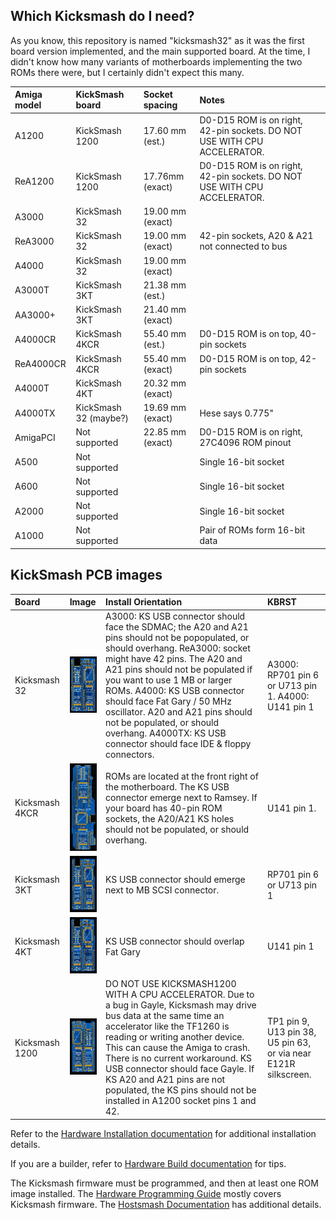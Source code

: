## Which Kicksmash do I need?

As you know, this repository is named "kicksmash32" as it was the first
board version implemented, and the main supported board. At the time, I
didn't know how many variants of motherboards implementing the two ROMs
there were, but I certainly didn't expect this many.

| Amiga model | KickSmash board       | Socket spacing   | Notes |
| :---------- | :-------------------- | :--------------- | :------------------------------------- |
| A1200       | KickSmash 1200        | 17.60 mm (est.)  | D0-D15 ROM is on right, 42-pin sockets. DO NOT USE WITH CPU ACCELERATOR. |
| ReA1200     | KickSmash 1200        | 17.76mm (exact)  | D0-D15 ROM is on right, 42-pin sockets. DO NOT USE WITH CPU ACCELERATOR. |
| A3000       | KickSmash 32          | 19.00 mm (exact) | |
| ReA3000     | KickSmash 32          | 19.00 mm (exact) | 42-pin sockets, A20 & A21 not connected to bus |
| A4000       | KickSmash 32          | 19.00 mm (exact) | |
| A3000T      | KickSmash 3KT         | 21.38 mm (est.)  | |
| AA3000+     | KickSmash 3KT         | 21.40 mm (exact) | |
| A4000CR     | KickSmash 4KCR        | 55.40 mm (est.)  | D0-D15 ROM is on top, 40-pin sockets |
| ReA4000CR   | KickSmash 4KCR        | 55.40 mm (exact) | D0-D15 ROM is on top, 42-pin sockets |
| A4000T      | KickSmash 4KT         | 20.32 mm (exact) | |
| A4000TX     | KickSmash 32 (maybe?) | 19.69 mm (exact) | Hese says 0.775" |
| AmigaPCI    | Not supported         | 22.85 mm (exact) | D0-D15 ROM is on right, 27C4096 ROM pinout |
| A500        | Not supported         |                  | Single 16-bit socket |
| A600        | Not supported         |                  | Single 16-bit socket |
| A2000       | Not supported         |                  | Single 16-bit socket |
| A1000       | Not supported         |                  | Pair of ROMs form 16-bit data |

## KickSmash PCB images

| Board          | Image  | Install Orientation | KBRST |
| :------------- | :----- | :------------------ | :---- |
| Kicksmash 32   | [<IMG SRC="../photos/2025_01_22_kicksmash_32_2d_top.jpg" HEIGHT=90>](../photos/2025_01_22_kicksmash_32_2d_top.jpg) | A3000: KS USB connector should face the SDMAC; the A20 and A21 pins should not be popopulated, or should overhang. ReA3000: socket might have 42 pins. The A20 and A21 pins should not be populated if you want to use 1 MB or larger ROMs. A4000: KS USB connector should face Fat Gary / 50 MHz oscillator. A20 and A21 pins should not be populated, or should overhang. A4000TX: KS USB connector should face IDE & floppy connectors. | A3000: RP701 pin 6 or U713 pin 1. A4000: U141 pin 1 |
| Kicksmash 4KCR | [<IMG SRC="../photos/2025_03_20_kicksmash_4kcr_2d_top.jpg" HEIGHT=140>](../photos/2025_03_20_kicksmash_4kcr_2d_top.jpg) | ROMs are located at the front right of the motherboard. The KS USB connector emerge next to Ramsey. If your board has 40-pin ROM sockets, the A20/A21 KS holes should not be populated, or should overhang. | U141 pin 1. |
| Kicksmash 3KT | [<IMG SRC="../photos/2025_03_15_kicksmash_3kt_2d_top.jpg" HEIGHT=90>](../photos/2025_03_15_kicksmash_3kt_2d_top.jpg?raw) | KS USB connector should emerge next to MB SCSI connector. | RP701 pin 6 or U713 pin 1 |
| Kicksmash 4KT | [<IMG SRC="../photos/2025_01_22_kicksmash_4kt_2d_top.jpg" HEIGHT=90>](../photos/2025_01_22_kicksmash_4kt_2d_top.jpg) | KS USB connector should overlap Fat Gary | U141 pin 1 |
| Kicksmash 1200 | [<IMG SRC="../photos/2025_03_13_kicksmash_1200_2d_top.jpg" HEIGHT=90>](../photos/2025_03_13_kicksmash_1200_2d_top.jpg) | DO NOT USE KICKSMASH1200 WITH A CPU ACCELERATOR. Due to a bug in Gayle, Kicksmash may drive bus data at the same time an accelerator like the TF1260 is reading or writing another device. This can cause the Amiga to crash. There is no current workaround. KS USB connector should face Gayle. If KS A20 and A21 pins are not populated, the KS pins should not be installed in A1200 socket pins 1 and 42. | TP1 pin 9, U13 pin 38, U5 pin 63, or via near E121R silkscreen. |

Refer to the [Hardware Installation documentation](hw_install.txt) for additional installation details.

If you are a builder, refer to [Hardware Build documentation](hw_build.txt) for tips.

The Kicksmash firmware must be programmed, and then at least one ROM image installed.
The [Hardware Programming Guide](hw_programming.txt) mostly covers Kicksmash firmware.
The [Hostsmash Documentation](sw_hostsmash.txt) has additional details.
